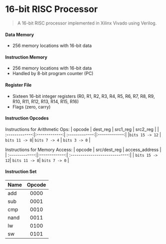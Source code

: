 # 16-bit RISC Processor
> A 16-bit RISC processor implemented in Xilinx Vivado using Verilog. 

#### Data Memory
* 256 memory locations with 16-bit data

#### Instruction Memory
* 256 memory locations with 16-bit data
* Handled by 8-bit program counter (PC)
#### Register File
* Sixteen 16-bit integer registers (R0, R1, R2, R3, R4, R5, R6, R7, R8, R9, R10, R11, R12, R13, R14, R15, R16) 
* Flags (zero, carry) 

#### Instruction Opcodes
Instructions for Arithmetic Ops:
| opcode         | dest_reg      | src1_reg       | src2_reg      |
| :-------------:|:-------------:| :-------------:|:-------------:| 
|`bits 15 -> 12` | `bits 11 -> 8`| `bits 7 -> 4`  | `bits 3 -> 0` |

Instructions for Memory Access:
| opcode         | src/dest_reg  | access_address                 |
| :-------------:|:-------------:| :-----------------------------:| 
| `bits 15 -> 12`| `bits 11 -> 8`|        `bits 7 -> 0`           |

#### Instruction Set
| Name          | Opcode    | 
| ------------- |:---------:| 
| add           | 0000      | 
| sub           | 0001      | 
| cmp           | 0010      | 
| nand          | 0011      |
| lw            | 0100      | 
| sw            | 0101      | 


